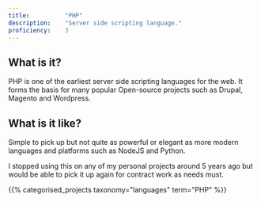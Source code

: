 ```yaml
---
title: 			"PHP"
description: 	"Server side scripting language."
proficiency:	3
---
```


## What is it?
PHP is one of the earliest server side scripting languages for the web. It forms the basis for many popular Open-source projects such as Drupal, Magento and Wordpress.

## What is it like?
Simple to pick up but not quite as powerful or elegant as more modern languages and platforms such as NodeJS and Python.

I stopped using this on any of my personal projects around 5 years ago but would be able to pick it up again for contract work as needs must.

{{% categorised_projects taxonomy="languages" term="PHP" %}}